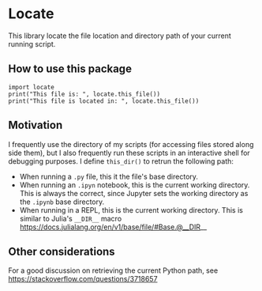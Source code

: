 # Locate

This library locate the file location and directory path of your current running script.

## How to use this package
```
import locate
print("This file is: ", locate.this_file())
print("This file is located in: ", locate.this_file())
```

## Motivation
I frequently use the directory of my scripts (for accessing files stored along side them), but I also frequently run these scripts in an interactive shell for debugging purposes. I define `this_dir()` to retrun the following path:

 - When running a `.py` file, this it the file's base directory. 
 - When running an `.ipyn` notebook, this is the current working directory. This is always the correct, since Jupyter sets the working directory as the `.ipynb` base directory.
 - When running in a REPL, this is the current working directory. This is similar to Julia's `__DIR__` macro https://docs.julialang.org/en/v1/base/file/#Base.@__DIR__

## Other considerations
For a good discussion on retrieving the current Python path, see https://stackoverflow.com/questions/3718657